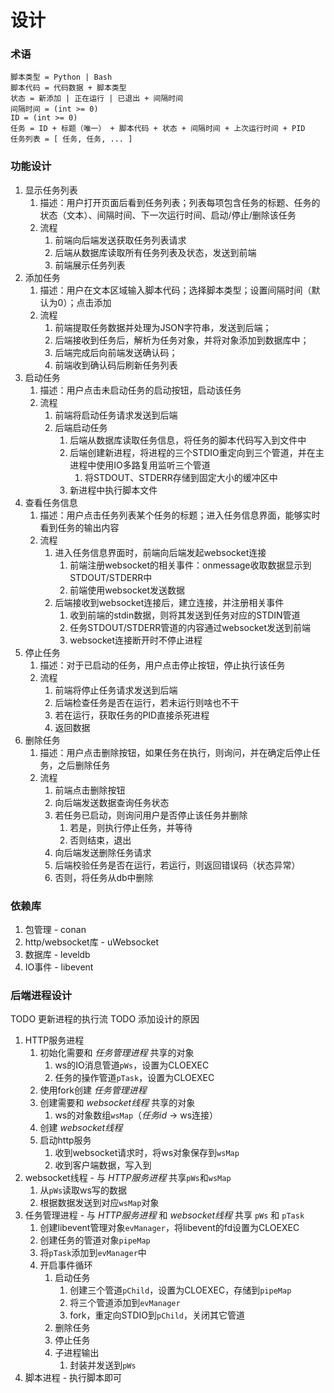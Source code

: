 
# 设计

### 术语

```
脚本类型 = Python | Bash
脚本代码 = 代码数据 + 脚本类型
状态 = 新添加 | 正在运行 | 已退出 + 间隔时间
间隔时间 = (int >= 0)
ID = (int >= 0)
任务 = ID + 标题（唯一） + 脚本代码 + 状态 + 间隔时间 + 上次运行时间 + PID
任务列表 = [ 任务, 任务, ... ]
```

### 功能设计
1. 显示任务列表
   1. 描述：用户打开页面后看到任务列表；列表每项包含任务的标题、任务的状态（文本）、间隔时间、下一次运行时间、启动/停止/删除该任务
   2. 流程
      1. 前端向后端发送获取任务列表请求
      2. 后端从数据库读取所有任务列表及状态，发送到前端
      3. 前端展示任务列表
2. 添加任务
   1. 描述：用户在文本区域输入脚本代码；选择脚本类型；设置间隔时间（默认为0）；点击添加
   2. 流程
      1. 前端提取任务数据并处理为JSON字符串，发送到后端；
      2. 后端接收到任务后，解析为任务对象，并将对象添加到数据库中；
      3. 后端完成后向前端发送确认码；
      4. 前端收到确认码后刷新任务列表
3. 启动任务
   1. 描述：用户点击未启动任务的启动按钮，启动该任务
   2. 流程
      1. 前端将启动任务请求发送到后端
      2. 后端启动任务
         1. 后端从数据库读取任务信息，将任务的脚本代码写入到文件中
         2. 后端创建新进程，将进程的三个STDIO重定向到三个管道，并在主进程中使用IO多路复用监听三个管道
            1. 将STDOUT、STDERR存储到固定大小的缓冲区中
         3. 新进程中执行脚本文件
4. 查看任务信息
   1. 描述：用户点击任务列表某个任务的标题；进入任务信息界面，能够实时看到任务的输出内容
   2. 流程
      1. 进入任务信息界面时，前端向后端发起websocket连接
         1. 前端注册websocket的相关事件：onmessage收取数据显示到STDOUT/STDERR中
         2. 前端使用websocket发送数据
      2. 后端接收到websocket连接后，建立连接，并注册相关事件
         1. 收到前端的stdin数据，则将其发送到任务对应的STDIN管道
         2. 任务STDOUT/STDERR管道的内容通过websocket发送到前端
         3. websocket连接断开时不停止进程
5. 停止任务
   1. 描述：对于已启动的任务，用户点击停止按钮，停止执行该任务
   2. 流程
      1. 前端将停止任务请求发送到后端
      2. 后端检查任务是否在运行，若未运行则啥也不干
      3. 若在运行，获取任务的PID直接杀死进程
      4. 返回数据
6. 删除任务
   1. 描述：用户点击删除按钮，如果任务在执行，则询问，并在确定后停止任务，之后删除任务
   2. 流程
      1. 前端点击删除按钮
      2. 向后端发送数据查询任务状态
      3. 若任务已启动，则询问用户是否停止该任务并删除
         1. 若是，则执行停止任务，并等待
         2. 否则结束，退出
      4. 向后端发送删除任务请求
      5. 后端校验任务是否在运行，若运行，则返回错误码（状态异常）
      6. 否则，将任务从db中删除

### 依赖库

1. 包管理 - conan
2. http/websocket库 - uWebsocket
3. 数据库 - leveldb
4. IO事件 - libevent

### 后端进程设计

TODO 更新进程的执行流
TODO 添加设计的原因

1. HTTP服务进程
   1. 初始化需要和 *任务管理进程* 共享的对象
      1. ws的IO消息管道`pWs`，设置为CLOEXEC
      2. 任务的操作管道`pTask`，设置为CLOEXEC
   2. 使用fork创建 *任务管理进程*
   3. 创建需要和 *websocket线程* 共享的对象
      1. ws的对象数组`wsMap`（*任务id* -> ws连接）
   4. 创建 *websocket线程*
   5. 启动http服务
      1. 收到websocket请求时，将ws对象保存到`wsMap`
      2. 收到客户端数据，写入到
2. websocket线程 - 与 *HTTP服务进程* 共享`pWs`和`wsMap`
   1. 从`pWs`读取ws写的数据
   2. 根据数据发送到对应`wsMap`对象
3. 任务管理进程 - 与 *HTTP服务进程* 和 *websocket线程* 共享 `pWs` 和 `pTask`
   1. 创建libevent管理对象`evManager`，将libevent的fd设置为CLOEXEC
   2. 创建任务的管道对象`pipeMap`
   3. 将`pTask`添加到`evManager`中
   4. 开启事件循环
      1. 启动任务
         1. 创建三个管道`pChild`，设置为CLOEXEC，存储到`pipeMap`
         2. 将三个管道添加到`evManager`
         3. fork，重定向STDIO到`pChild`，关闭其它管道
      2. 删除任务
      3. 停止任务
      4. 子进程输出
         1. 封装并发送到`pWs`
4. 脚本进程 - 执行脚本即可

